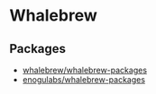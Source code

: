 # Whalebrew

## Packages

* [whalebrew/whalebrew-packages](https://github.com/whalebrew/whalebrew-packages)
* [enogulabs/whalebrew-packages](https://github.com/enogulabs/whalebrew-packages)
